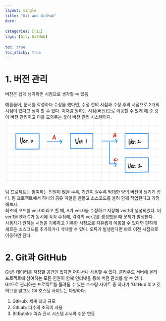 ```yaml
---
layout: single
title: "Git and GitHub"
date: 

categories: [TIL]
tags: [Git, GitHub]

toc: true
toc_sticky: true
---
```


# 1. 버전 관리
버전은 쉽게 생각하면 시점으로 생각할 수 있음  

예를들어, 문서를 작성하다 수정을 했다면, 수정 전의 시점과 수정 후의 시점으로 2개의 시점이 있다고 생각 할 수 있다. 이처럼 원하는 시점(버전)으로 이동할 수 있게 해 준 것이 버전 관리이고 이를 도와주는 툴이 버전 관리 시스템이다.  
![img](../assets/images/sourceImg/ver_control.jpg)

팀 프로젝트는 참여하는 인원이 많을 수록, 기간이 길수록 막대한 양의 버전이 생기기 쉽다. 팀 프로젝트에서 하나의 공유 파일을 만들고 소스코드를 올려 함께 작업한다고 가정해보자.  
최초의 코드를 ver.0이라고 할 때, A가 ver.0을 수정하고 저장해 ver.1이 생성되었다. 이 ver.1을 B와 C가 동시에 각각 수정해, 각각의 ver.2를 생성했을 때 문제가 발생한다.  
사용자가 원하는 시점을 기록하고 기록한 시점으로 자유롭게 이동할 수 있다면 편하게 새로운 소스코드를 추가하거나 삭제할 수 있다. 오류가 발생한다면 바로 이전 시점으로 이동하면 된다.

# 2. Git과 GitHub
Git은 데이터를 저장할 공간만 있다면 어디서나 사용할 수 있다. 클라우드 서버에 올려 프로젝트에 참여하는 모든 인원이 함께 인터넷을 통해 버전 관리를 할 수 있다.  
Git으로 관리하는 프로젝트를 올려둘 수 있는 호스팅 사이트 중 하나가 'GitHub'이고 깃허브를 말고도 Git 호스팅 사이트는 다양하다.  
1. GitHub: 세계 최대 규모
2. GitLab: 다수의 조직이 사용
3. BitButckt: 이슈 관시 시스템 Jira와 쉬운 연동